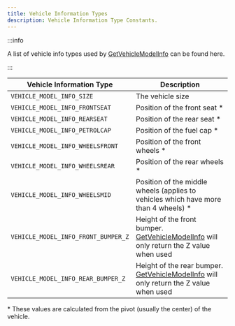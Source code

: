 ```yaml
---
title: Vehicle Information Types
description: Vehicle Information Type Constants.
---
```


:::info

A list of vehicle info types used by [GetVehicleModelInfo](../functions/GetVehicleModelInfo) can be found here.

:::

| Vehicle Information Type              | Description                                                       |
| ------------------------------------- | ----------------------------------------------------------------- |
| `VEHICLE_MODEL_INFO_SIZE`             | The vehicle size                                                  |
| `VEHICLE_MODEL_INFO_FRONTSEAT`        | Position of the front seat \*                                      |
| `VEHICLE_MODEL_INFO_REARSEAT`         | Position of the rear seat \*                                       |
| `VEHICLE_MODEL_INFO_PETROLCAP`        | Position of the fuel cap \*                                        |
| `VEHICLE_MODEL_INFO_WHEELSFRONT`      | Position of the front wheels \*                                    |
| `VEHICLE_MODEL_INFO_WHEELSREAR`       | Position of the rear wheels \*                                     |
| `VEHICLE_MODEL_INFO_WHEELSMID`        | Position of the middle wheels (applies to vehicles which have more than 4 wheels) \* |
| `VEHICLE_MODEL_INFO_FRONT_BUMPER_Z`   | Height of the front bumper. [GetVehicleModelInfo](../functions/GetVehicleModelInfo) will only return the Z value when used |
| `VEHICLE_MODEL_INFO_REAR_BUMPER_Z`    | Height of the rear bumper. [GetVehicleModelInfo](../functions/GetVehicleModelInfo) will only return the Z value when used |

\* These values are calculated from the pivot (usually the center) of the vehicle.
